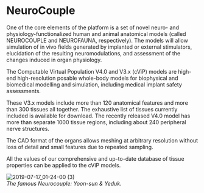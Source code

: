 # NeuroCouple

One of the core elements of the platform is a set of novel neuro- and physiology-functionalized human and animal anatomical models (called NEUROCOUPLE and NEUROFAUNA, respectively). The models will allow simulation of in vivo fields generated by implanted or external stimulators, elucidation of the resulting neuromodulations, and assessment of the changes induced in organ physiology.

The Computable Virtual Population V4.0 and V3.x (cViP) models are high-end high-resolution posable whole-body models for biophysical and biomedical modelling and simulation, including medical implant safety assessments.

These V3.x models include more than 120 anatomical features and more than 300 tissues all together. The exhaustive list of tissues currently included is available for download. The recently released V4.0 model has more than  separate 1000 tissue regions, including about 240 peripheral nerve structures.

The CAD format of the organs allows meshing at arbitrary resolution without loss of detail and small features due to repeated sampling.

All the values of our comprehensive and up-to-date database of tissue properties can be applied to the cViP models.

![2019-07-17_01-24-00 (3)](https://user-images.githubusercontent.com/32800795/61336621-4a4e7e00-a832-11e9-9c2f-c18f1178a343.gif) <br/>
*The famous Neurocouple: Yoon-sun & Yeduk.*